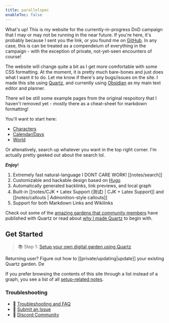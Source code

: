 ```yaml
---
title: parallelspec
enableToc: false
---
```


What's up! This is my website for the currently-in-progress DnD campaign that I may or may not be running in the near future. If you're here, it's probably because I sent you the link, or you found me on [GitHub](https://github.com/parallelspec/parallelspec.github.io). In any case, this is can be treated as a compendeium of everything in the campaign - with the exception of private, not-yet-seen encounters of course!

The website will change quite a bit as I get more comfortable with some CSS formatting. At the moment, it is pretty much bare-bones and just does what I want it to do. Let me know if there's any bugs/issues on the site. I made this site using [Quartz](https://github.com/jackyzha0/quartz), and currently using [Obsidian](https://obsidian.md) as my main text editor and planner. 

There wil be still some example pages from the original respoitory that I haven't removed yet - mostly there as a cheat-sheet for markdown formatting! 

You'll want to start here:
- [Characters](/tags/characters)
- [Calendar/Days](/tags/calendar)
- [World](/tags/world)

Or altenatively, search up whatever you want in the top right corner. I'm actually pretty geeked out about the search lol.

***Enjoy***!
1. Extremely fast natural-language I DONT CARE WORK! [[notes/search]]
2. Customizable and hackable design based on [Hugo](https://gohugo.io/)
3. Automatically generated backlinks, link previews, and local graph
4. Built-in [[notes/CJK + Latex Support (测试) | CJK + Latex Support]] and [[notes/callouts | Admonition-style callouts]]
5. Support for both Markdown Links and Wikilinks

Check out some of the [amazing gardens that community members](notes/showcase.md) have published with Quartz or read about [why I made Quartz](notes/philosophy.md) to begin with.

## Get Started
> 📚 Step 1: [Setup your own digital garden using Quartz](notes/setup.md)

Returning user? Figure out how to [[private/updating|update]] your existing Quartz garden. De

If you prefer browsing the contents of this site through a list instead of a graph, you see a list of all [setup-related notes](/tags/setup).

### Troubleshooting
- 🚧 [Troubleshooting and FAQ](notes/troubleshooting.md)
- 🐛 [Submit an Issue](https://github.com/jackyzha0/quartz/issues)
- 👀 [Discord Community](https://discord.gg/cRFFHYye7t)

